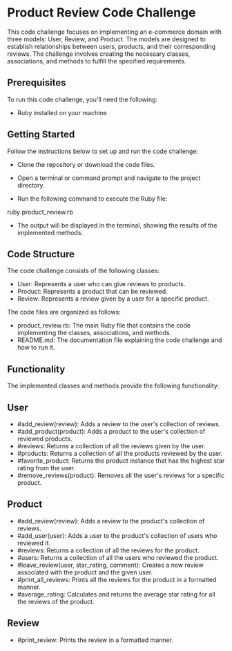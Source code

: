# Product Review Code Challenge

This code challenge focuses on implementing an e-commerce domain with three models: User, Review, and Product. The models are designed to establish relationships between users, products, and their corresponding reviews. The challenge involves creating the necessary classes, associations, and methods to fulfill the specified requirements.

## Prerequisites

To run this code challenge, you'll need the following:

- Ruby installed on your machine

## Getting Started

Follow the instructions below to set up and run the code challenge:

- Clone the repository or download the code files.

- Open a terminal or command prompt and navigate to the project directory.

- Run the following command to execute the Ruby file:

ruby product_review.rb

- The output will be displayed in the terminal, showing the results of the implemented methods.

## Code Structure

The code challenge consists of the following classes:

- User: Represents a user who can give reviews to products.
- Product: Represents a product that can be reviewed.
- Review: Represents a review given by a user for a specific product.

The code files are organized as follows:

- product_review.rb: The main Ruby file that contains the code implementing the classes, associations, and methods.
- README.md: The documentation file explaining the code challenge and how to run it.

## Functionality

The implemented classes and methods provide the following functionality:

## User

- #add_review(review): Adds a review to the user's collection of reviews.
- #add_product(product): Adds a product to the user's collection of reviewed products.
- #reviews: Returns a collection of all the reviews given by the user.
- #products: Returns a collection of all the products reviewed by the user.
- #favorite_product: Returns the product instance that has the highest star rating from the user.
- #remove_reviews(product): Removes all the user's reviews for a specific product.

## Product

- #add_review(review): Adds a review to the product's collection of reviews.
- #add_user(user): Adds a user to the product's collection of users who reviewed it.
- #reviews: Returns a collection of all the reviews for the product.
- #users: Returns a collection of all the users who reviewed the product.
- #leave_review(user, star_rating, comment): Creates a new review associated with the product and the given user.
- #print_all_reviews: Prints all the reviews for the product in a formatted manner.
- #average_rating: Calculates and returns the average star rating for all the reviews of the product.

## Review

- #print_review: Prints the review in a formatted manner.
